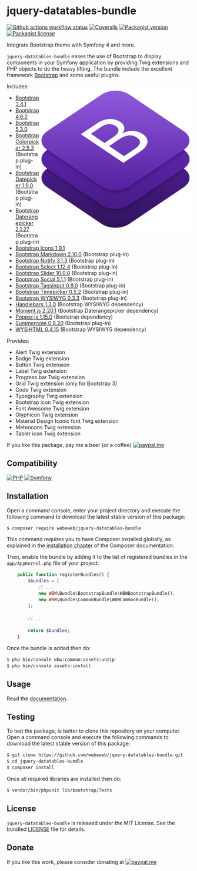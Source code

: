 jquery-datatables-bundle
========================

[![Github actions workflow status](https://img.shields.io/github/actions/workflow/status/webeweb/jquery-datatables-bundle/build.yml?style=for-the-badge&color2088FF&logo=github)](https://github.com/webeweb/jquery-datatables-bundle/actions)
[![Coveralls](https://img.shields.io/coveralls/github/webeweb/jquery-datatables-bundle/master.svg?style=for-the-badge&color=3F5767&logo=coveralls)](https://coveralls.io/github/webeweb/jquery-datatables-bundle?branch=master)
[![Packagist version](https://img.shields.io/packagist/v/webeweb/jquery-datatables-bundle.svg?style=for-the-badge&color=F28D1A&logo=packagist)](https://packagist.org/packages/webeweb/jquery-datatables-bundle)
[![Packagist license](https://img.shields.io/packagist/l/webeweb/jquery-datatables-bundle.svg?style=for-the-badge&colorF28D1A&logo=data:image/svg+xml;base64,PHN2ZyB4bWxucz0iaHR0cDovL3d3dy53My5vcmcvMjAwMC9zdmciIGZpbGw9Im5vbmUiIHN0cm9rZT0iI0ZGRiIgdmlld0JveD0iMCAwIDI0IDI0Ij48cGF0aCBzdHJva2UtbGluZWNhcD0icm91bmQiIHN0cm9rZS1saW5lam9pbj0icm91bmQiIHN0cm9rZS13aWR0aD0iMiIgZD0ibTMgNiAzIDFtMCAwLTMgOWE1LjAwMiA1LjAwMiAwIDAgMCA2LjAwMSAwTTYgN2wzIDlNNiA3bDYtMm02IDIgMy0xbS0zIDEtMyA5YTUuMDAyIDUuMDAyIDAgMCAwIDYuMDAxIDBNMTggN2wzIDltLTMtOS02LTJtMC0ydjJtMCAxNlY1bTAgMTZIOW0zIDBoMyIvPjwvc3ZnPg==)](./LICENSE)

Integrate Bootstrap theme with Symfony 4 and more.

`jquery-datatables-bundle` eases the use of Bootstrap to display components in your
Symfony application by providing Twig extensions and PHP objects to do the heavy
lifting. The bundle include the excellent framework [Bootstrap](https://getbootstrap.com/)
and some useful plugins.

<img src="https://raw.githubusercontent.com/webeweb/jquery-datatables-bundle/master/lib/bootstrap/Resources/doc/readme_900x900.png" alt="Bootstrap bundle" align="right" width="416"/>

Includes:

- [Bootstrap 3.4.1](https://getbootstrap.com/docs/3.4)
- [Bootstrap 4.6.2](https://getbootstrap.com/docs/4.6)
- [Bootstrap 5.3.0](https://getbootstrap.com/docs/5.3)
- [Bootstrap Colorpicker 2.5.3](https://github.com/itsjavi/bootstrap-colorpicker) (Bootstrap plug-in)
- [Bootstrap Datepicker 1.9.0](https://github.com/uxsolutions/bootstrap-datepicker) (Bootstrap plug-in)
- [Bootstrap Daterangepicker 2.1.27](https://github.com/dangrossman/daterangepicker) (Bootstrap plug-in)
- [Bootstrap Icons 1.9.1](https://icons.getbootstrap.com)
- [Bootstrap Markdown 2.10.0](https://github.com/toopay/bootstrap-markdown) (Bootstrap plug-in)
- [Bootstrap Notify 3.1.3](https://github.com/mouse0270/bootstrap-growl) (Bootstrap plug-in)
- [Bootstrap Select 1.12.4](https://github.com/silviomoreto/bootstrap-select) (Bootstrap plug-in)
- [Bootstrap Slider 10.0.0](https://github.com/seiyria/bootstrap-slider) (Bootstrap plug-in)
- [Bootstrap Social 5.1.1](https://github.com/lipis/bootstrap-social) (Bootstrap plug-in)
- [Bootstrap Tagsinput 0.8.0](https://github.com/bootstrap-tagsinput/bootstrap-tagsinput) (Bootstrap plug-in)
- [Bootstrap Timepicker 0.5.2](https://github.com/jdewit/bootstrap-timepicker) (Bootstrap plug-in)
- [Bootstrap WYSIWYG 0.3.3](https://github.com/Waxolunist/bootstrap3-wysihtml5-bower) (Bootstrap plug-in)
- [Handlebars 1.3.0](https://github.com/handlebars-lang/handlebars.js) (Bootstrap WYSIWYG dependency)
- [Moment.js 2.20.1](https://github.com/moment/moment) (Bootstrap Daterangepicker dependency)
- [Popper.js 1.15.0](https://github.com/popperjs/popper-core) (Bootstrap dependency)
- [Summernote 0.8.20](https://github.com/summernote/summernote) (Bootstrap plug-in)
- [WYSIHTML 0.4.15](https://github.com/Voog/wysihtml) (Bootstrap WYSIWYG dependency)

Provides:

- Alert Twig extension
- Badge Twig extension
- Button Twig extension
- Label Twig extension
- Progress bar Twig extension
- Grid Twig extension (only for Bootstrap 3)
- Code Twig extension
- Typography Twig extension
- Bootstrap icon Twig extension
- Font Awesome Twig extension
- Glyphicon Twig extension
- Material Design Iconic font Twig extension
- Meteocons Twig extension
- Tabler icon Twig extension

If you like this package, pay me a beer (or a coffee)
[![paypal.me](https://img.shields.io/badge/paypal.me-webeweb-0070ba.svg?style=flat-square&logo=paypal)](https://www.paypal.me/webeweb)

## Compatibility

[![PHP](https://img.shields.io/packagist/php-v/webeweb/jquery-datatables-bundle.svg?style=for-the-badge&color=777BB4&logo=php)](http://php.net)
[![Symfony](https://img.shields.io/badge/dynamic/json?url=https%3A%2F%2Fraw.githubusercontent.com%2Fwebeweb%2Fjquery-datatables-bundle%2Fmaster%2Fcomposer.json&query=%24%5B'require'%5D%5B'symfony%2Fframework-bundle'%5D&style=for-the-badge&color=000000&logo=symfony&label=symfony)](http://php.net)
## Installation

Open a command console, enter your project directory and execute the following
command to download the latest stable version of this package:

```bash
$ composer require webeweb/jquery-datatables-bundle
```

This command requires you to have Composer installed globally, as explained in
the [installation chapter](https://getcomposer.org/doc/00-intro.md) of the
Composer documentation.

Then, enable the bundle by adding it to the list of registered bundles
in the `app/AppKernel.php` file of your project:

```php
    public function registerBundles() {
        $bundles = [
            // ...
            new WBW\Bundle\BootstrapBundle\WBWBootstrapBundle(),
            new WBW\Bundle\CommonBundle\WBWCommonBundle(),
        ];

        // ...

        return $bundles;
    }
```

Once the bundle is added then do:

```bash
$ php bin/console wbw:common:assets:unzip
$ php bin/console assets:install
```

## Usage

Read the [documentation](Resources/doc/index.md).

## Testing

To test the package, is better to clone this repository on your computer.
Open a command console and execute the following commands to download the latest
stable version of this package:

```bash
$ git clone https://github.com/webeweb/jquery-datatables-bundle.git
$ cd jquery-datatables-bundle
$ composer install
```

Once all required libraries are installed then do:

```bash
$ vendor/bin/phpunit lib/bootstrap/Tests
```

## License

`jquery-datatables-bundle` is released under the MIT License. See the bundled [LICENSE](../../LICENSE)
file for details.

## Donate

If you like this work, please consider donating at
[![paypal.me](https://img.shields.io/badge/paypal.me-webeweb-0070ba.svg?style=flat-square&logo=paypal)](https://www.paypal.me/webeweb)

